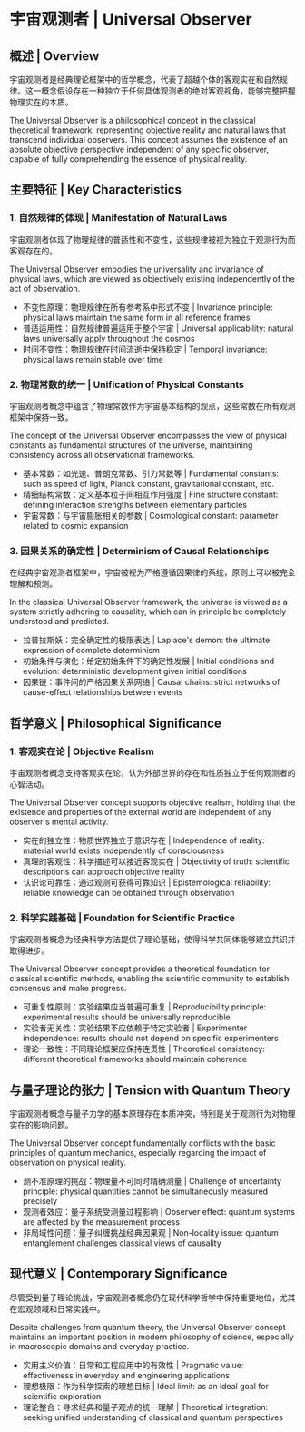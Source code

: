 # 宇宙观测者 | Universal Observer

## 概述 | Overview

宇宙观测者是经典理论框架中的哲学概念，代表了超越个体的客观实在和自然规律。这一概念假设存在一种独立于任何具体观测者的绝对客观视角，能够完整把握物理实在的本质。

The Universal Observer is a philosophical concept in the classical theoretical framework, representing objective reality and natural laws that transcend individual observers. This concept assumes the existence of an absolute objective perspective independent of any specific observer, capable of fully comprehending the essence of physical reality.

## 主要特征 | Key Characteristics

### 1. 自然规律的体现 | Manifestation of Natural Laws

宇宙观测者体现了物理规律的普适性和不变性，这些规律被视为独立于观测行为而客观存在的。

The Universal Observer embodies the universality and invariance of physical laws, which are viewed as objectively existing independently of the act of observation.

- 不变性原理：物理规律在所有参考系中形式不变 | Invariance principle: physical laws maintain the same form in all reference frames
- 普适适用性：自然规律普遍适用于整个宇宙 | Universal applicability: natural laws universally apply throughout the cosmos
- 时间不变性：物理规律在时间流逝中保持稳定 | Temporal invariance: physical laws remain stable over time

### 2. 物理常数的统一 | Unification of Physical Constants

宇宙观测者概念中蕴含了物理常数作为宇宙基本结构的观点，这些常数在所有观测框架中保持一致。

The concept of the Universal Observer encompasses the view of physical constants as fundamental structures of the universe, maintaining consistency across all observational frameworks.

- 基本常数：如光速、普朗克常数、引力常数等 | Fundamental constants: such as speed of light, Planck constant, gravitational constant, etc.
- 精细结构常数：定义基本粒子间相互作用强度 | Fine structure constant: defining interaction strengths between elementary particles
- 宇宙常数：与宇宙膨胀相关的参数 | Cosmological constant: parameter related to cosmic expansion

### 3. 因果关系的确定性 | Determinism of Causal Relationships

在经典宇宙观测者框架中，宇宙被视为严格遵循因果律的系统，原则上可以被完全理解和预测。

In the classical Universal Observer framework, the universe is viewed as a system strictly adhering to causality, which can in principle be completely understood and predicted.

- 拉普拉斯妖：完全确定性的极限表达 | Laplace's demon: the ultimate expression of complete determinism
- 初始条件与演化：给定初始条件下的确定性发展 | Initial conditions and evolution: deterministic development given initial conditions
- 因果链：事件间的严格因果关系网络 | Causal chains: strict networks of cause-effect relationships between events

## 哲学意义 | Philosophical Significance

### 1. 客观实在论 | Objective Realism

宇宙观测者概念支持客观实在论，认为外部世界的存在和性质独立于任何观测者的心智活动。

The Universal Observer concept supports objective realism, holding that the existence and properties of the external world are independent of any observer's mental activity.

- 实在的独立性：物质世界独立于意识存在 | Independence of reality: material world exists independently of consciousness
- 真理的客观性：科学描述可以接近客观实在 | Objectivity of truth: scientific descriptions can approach objective reality
- 认识论可靠性：通过观测可获得可靠知识 | Epistemological reliability: reliable knowledge can be obtained through observation

### 2. 科学实践基础 | Foundation for Scientific Practice

宇宙观测者概念为经典科学方法提供了理论基础，使得科学共同体能够建立共识并取得进步。

The Universal Observer concept provides a theoretical foundation for classical scientific methods, enabling the scientific community to establish consensus and make progress.

- 可重复性原则：实验结果应当普遍可重复 | Reproducibility principle: experimental results should be universally reproducible
- 实验者无关性：实验结果不应依赖于特定实验者 | Experimenter independence: results should not depend on specific experimenters
- 理论一致性：不同理论框架应保持连贯性 | Theoretical consistency: different theoretical frameworks should maintain coherence

## 与量子理论的张力 | Tension with Quantum Theory

宇宙观测者概念与量子力学的基本原理存在本质冲突，特别是关于观测行为对物理实在的影响问题。

The Universal Observer concept fundamentally conflicts with the basic principles of quantum mechanics, especially regarding the impact of observation on physical reality.

- 测不准原理的挑战：物理量不可同时精确测量 | Challenge of uncertainty principle: physical quantities cannot be simultaneously measured precisely
- 观测者效应：量子系统受测量过程影响 | Observer effect: quantum systems are affected by the measurement process
- 非局域性问题：量子纠缠挑战经典因果观 | Non-locality issue: quantum entanglement challenges classical views of causality

## 现代意义 | Contemporary Significance

尽管受到量子理论挑战，宇宙观测者概念仍在现代科学哲学中保持重要地位，尤其在宏观领域和日常实践中。

Despite challenges from quantum theory, the Universal Observer concept maintains an important position in modern philosophy of science, especially in macroscopic domains and everyday practice.

- 实用主义价值：日常和工程应用中的有效性 | Pragmatic value: effectiveness in everyday and engineering applications
- 理想极限：作为科学探索的理想目标 | Ideal limit: as an ideal goal for scientific exploration
- 理论整合：寻求经典和量子观点的统一理解 | Theoretical integration: seeking unified understanding of classical and quantum perspectives 